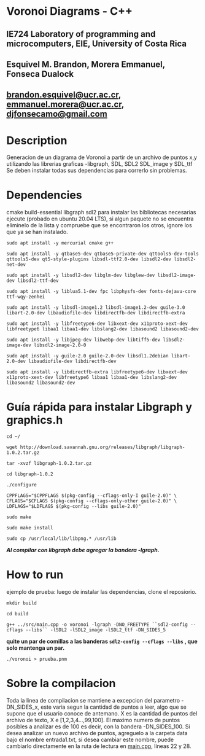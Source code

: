 # Voronoi Diagrams - C++
## IE724 Laboratory of programming and microcomputers, EIE, University of Costa Rica
## Esquivel M. Brandon, Morera Emmanuel, Fonseca Dualock
## brandon.esquivel@ucr.ac.cr, emmanuel.morera@ucr.ac.cr, djfonsecamo@gmail.com

# Description
Generacion de un diagrama de Voronoi a partir de un archivo de puntos x,y utilizando las librerias graficas -libgraph, SDL, SDL2 SDL_image y SDL_ttf
Se deben instalar todas sus dependencias para correrlo sin problemas.

# Dependencies
cmake
build-essential
libgraph
sdl2
para instalar las bibliotecas necesarias ejecute (probado en ubuntu 20.04 LTS), si algun paquete no se encuentra eliminelo de la lista y compruebe que se encontraron los otros, ignore los que ya se han instalado.

`sudo apt install -y mercurial cmake g++`

`sudo apt install -y qtbase5-dev qtbase5-private-dev qttools5-dev-tools qttools5-dev qt5-style-plugins libsdl-ttf2.0-dev libsdl2-dev libsdl2-net-dev`

`sudo apt install -y libsdl2-dev libglm-dev libglew-dev libsdl2-image-dev libsdl2-ttf-dev`

`sudo apt install -y liblua5.1-dev fpc libphysfs-dev fonts-dejavu-core ttf-wqy-zenhei`

`sudo apt install -y libsdl-image1.2 libsdl-image1.2-dev guile-3.0 libart-2.0-dev libaudiofile-dev libdirectfb-dev libdirectfb-extra`

`sudo apt install -y libfreetype6-dev libxext-dev x11proto-xext-dev libfreetype6 libaa1 libaa1-dev libslang2-dev libasound2 libasound2-dev`

`sudo apt install -y libjpeg-dev libwebp-dev libtiff5-dev libsdl2-image-dev libsdl2-image-2.0-0`

`sudo apt install -y guile-2.0 guile-2.0-dev libsdl1.2debian libart-2.0-dev libaudiofile-dev libdirectfb-dev`

`sudo apt install -y libdirectfb-extra libfreetype6-dev libxext-dev x11proto-xext-dev libfreetype6 libaa1 libaa1-dev libslang2-dev libasound2 libasound2-dev`


# Guía rápida para instalar Libgraph y graphics.h 
 `cd ~/`
	
`wget http://download.savannah.gnu.org/releases/libgraph/libgraph-1.0.2.tar.gz`
	
`tar -xvzf libgraph-1.0.2.tar.gz`
	
`cd libgraph-1.0.2`
	
`./configure`

`CPPFLAGS="$CPPFLAGS $(pkg-config --cflags-only-I guile-2.0)" \ CFLAGS="$CFLAGS $(pkg-config --cflags-only-other guile-2.0)" \ LDFLAGS="$LDFLAGS $(pkg-config --libs guile-2.0)"`
  
`sudo make`
	
`sudo make install`
	
`sudo cp /usr/local/lib/libpng.* /usr/lib`
	
  
***Al compilar con libgraph debe agregar la bandera -lgraph.***
  
# How to run
ejemplo de prueba:
luego de instalar las dependencias, clone el reposiorio.

`mkdir build`

`cd build`

`g++ ../src/main.cpp -o voronoi -lgraph -DNO_FREETYPE ``sdl2-config --cflags --libs`` -lSDL2 -lSDL2_image -lSDL2_ttf -DN_SIDES_5`

**quite un par de comillas a las banderas `sdl2-config --cflags --libs` , que solo mantenga un par.**

`./voronoi > prueba.pnm`

# Sobre la compilacion
Toda la linea de compilacion se mantiene a excepcion del parametro -DN_SIDES_x, este varia segun la cantidad de puntos a leer, algo que se supone que el usuario conoce de antemano. X es la cantidad de puntos del archivo de texto, X e [1,2,3,4...,99,100]. El maximo numero de puntos posibles a analizar es de 100 es decir, con la bandera -DN_SIDES_100.
Si desea analizar un nuevo archivo de puntos, agreguelo a la carpeta data bajo el nombre entrada1.txt, si desea cambiar este nombre, puede cambiarlo directamente en la ruta de lectura en [main.cpp](src/main.cpp), líneas 22 y 28.

